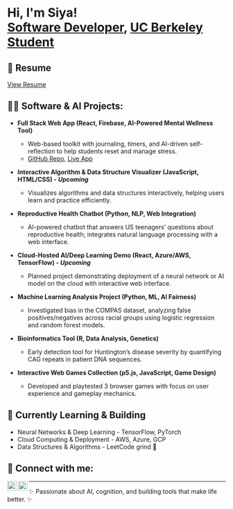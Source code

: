 <h1>Hi, I'm Siya! <br/><a href="https://github.com/siyapython">Software Developer</a>, <a href="https://www.linkedin.com/in/siyapatel24/">UC Berkeley Student</a>

<h2>📄 Resume</h2>
<a href="https://github.com/siyapython/resume/blob/main/SiyaPatel_Resume.pdf">
  View Resume
</a>

<h2>👨‍💻 Software & AI Projects:</h2>

- <b>Full Stack Web App (React, Firebase, AI-Powered Mental Wellness Tool)</b>
  - Web-based toolkit with journaling, timers, and AI-driven self-reflection to help students reset and manage stress.
  - [GitHub Repo](https://github.com/joshmadakor1/Algorithms-Practice), [Live App](https://github.com/joshmadakor1/Algorithms-Practice)

- <b>Interactive Algorithm & Data Structure Visualizer (JavaScript, HTML/CSS) - <i>Upcoming</i></b>
  - Visualizes algorithms and data structures interactively, helping users learn and practice efficiently.
- <b>Reproductive Health Chatbot (Python, NLP, Web Integration)</b>
  - AI-powered chatbot that answers US teenagers’ questions about reproductive health; integrates natural language processing with a web interface.
- <b>Cloud-Hosted AI/Deep Learning Demo (React, Azure/AWS, TensorFlow) - <i>Upcoming</i></b>
  - Planned project demonstrating deployment of a neural network or AI model on the cloud with interactive web interface.
- <b>Machine Learning Analysis Project (Python, ML, AI Fairness)</b>
  - Investigated bias in the COMPAS dataset, analyzing false positives/negatives across racial groups using logistic regression and random forest models.
- <b>Bioinformatics Tool (R, Data Analysis, Genetics)</b>
  - Early detection tool for Huntington’s disease severity by quantifying CAG repeats in patient DNA sequences.
- <b>Interactive Web Games Collection (p5.js, JavaScript, Game Design)</b>
  - Developed and playtested 3 browser games with focus on user experience and gameplay mechanics.

<h2>🌱 Currently Learning & Building</h2>

- Neural Networks & Deep Learning - TensorFlow, PyTorch
- Cloud Computing & Deployment - AWS, Azure, GCP
- Data Structures & Algorithms - LeetCode grind 💪

<h2> 🤳 Connect with me:</h2>

[<img align="left" alt="Siya | LinkedIn" width="22px" src="https://cdn.jsdelivr.net/npm/simple-icons@v3/icons/linkedin.svg" />][linkedin]
[<img align="left" alt="Siya | GitHub" width="22px" src="https://cdn.jsdelivr.net/npm/simple-icons@v3/icons/github.svg" />][github]

[linkedin]: https://www.linkedin.com/in/siya-patel/
[github]: https://github.com/siya-patel

---

✨ Passionate about AI, cognition, and building tools that make life better. ✨

<!--
**joshmadakor1/joshmadakor1** is a ✨ _special_ ✨ repository because its `README.md` (this file) appears on your GitHub profile.

Here are some ideas to get you started:

- 🔭 I’m currently working on ...
- 🌱 I’m currently learning ...
- 👯 I’m looking to collaborate on ...
- 🤔 I’m looking for help with ...
- 💬 Ask me about ...
- 📫 How to reach me: ...
- 😄 Pronouns: ...
- ⚡ Fun fact: ...
-->
